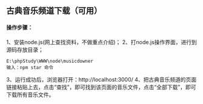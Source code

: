 ## 古典音乐频道下载（可用）
#### 操作步骤：
1、安装node.js(网上查找资料，不做重点介绍)；
2、打node.js操作界面，进行到源码存放目录；  

	E:\phpStudy\WWW\node\musicdowner
	输入：npm star 命令
3、运行成功后，浏览器打开：http://localhost:3000/
4、把古典音乐频道的页面链接粘贴上去，点击“查找”，即可找到该页面的音乐文件，点击“全部下载”，即可下载所有音乐文件。

